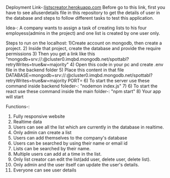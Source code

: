 Deployment Link-:[listscreator.herokuapp.com](listscreator.herokuapp.com)
Before go to this link, first you have to see alluserdetails file in this repository to get the details of user in the database and steps to follow different tasks to test this application.

Idea-:
A company wants to assign a task of creating lists to his four employess(admins in the project) and one list is created by one user only. 

Steps to run on the localhost:
1)Create account on mongodb, then create a project.
2) Inside that project, create the database and provide the require permissions 
3) Then you get a link like this "mongodb+srv://<username>:<password>@cluster0.imqbd.mongodb.net/spottabl?retryWrites=true&w=majority"
4) Open this code in your pc and create .env file in the backend folder
5) Place this content in that file
	DATABASE=mongodb+srv://<username>:<password>@cluster0.imqbd.mongodb.net/spottabl?retryWrites=true&w=majority
	PORT=<any port number>
6) To start the server use these command inside backend foleder-: "nodemon index.js"
7) 6) To start the react use these command inside the main folder-: "npm start"
8) Your app will start

Functions-:
1) Fully responsive website
2) Realtime data
3) Users can see all the list which are currently in the database in realtime.
4) Only admin can create a list
5) Users can add themselves to the company's database
6) Users can be searched by using their name or email id
7) Lists can be searched by their name.
8) Multiple users can add at a time in the list.
9) Only list creator can edit the list(add user, delete user, delete list).
10) Only admin and the user itself can update the user's details.
11) Everyone can see user details
